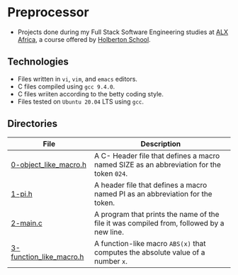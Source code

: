 # Preprocessor

- Projects done during my Full Stack Software Engineering studies at [ALX Africa](https://www.alxafrica.com/software-engineering-2022/), a course offered by [Holberton School](https://www.holbertonschool.com/).

## Technologies
- Files written in ```vi```, ```vim```, and ```emacs``` editors. 
- C files compiled using ```gcc 9.4.0```.
- C files wriiten according to the betty coding style. 
- Files tested on ```Ubuntu 20.04``` LTS using ```gcc```.

## Directories 

| File  | Description |
| ---  | --- |
|[0-object_like_macro.h](0-object_like_macro.h)|A C- Header file that defines a macro named SIZE as an abbreviation for the token ```024```.|
|[1-pi.h](1-pi.h)|A header file that defines a macro named PI as an abbreviation for the token.|
|[2-main.c](2-main.c)|A program that prints the name of the file it was compiled from, followed by a new line.|
|[3-function_like_macro.h](3-function_like_macro.h)|A function-like macro ```ABS(x)``` that computes the absolute value of a number ```x```.|


